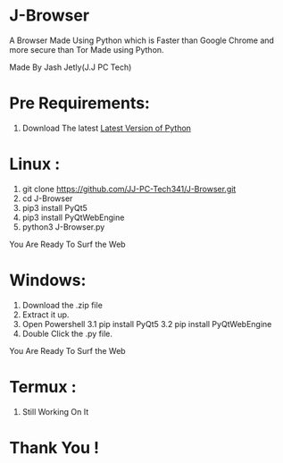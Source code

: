 # J-Browser
A Browser Made Using Python which is Faster than Google Chrome and more secure than Tor Made using Python.

Made By Jash Jetly(J.J PC Tech)

# Pre Requirements:
  1. Download The latest <a href="https://www.python.org/">Latest Version of Python</a>

# Linux :
  1. git clone https://github.com/JJ-PC-Tech341/J-Browser.git
  2. cd J-Browser
  3. pip3 install PyQt5
  4. pip3 install PyQtWebEngine
  5. python3 J-Browser.py
 
You Are Ready To Surf the Web

# Windows:
  1. Download the .zip file
  2. Extract it up.
  3. Open Powershell
     3.1 pip install PyQt5
     3.2 pip install PyQtWebEngine
  4. Double Click the .py file.

You Are Ready To Surf the Web

# Termux :
  1. Still Working On It

# Thank You !
